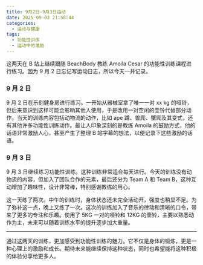 ```yaml
---
title: 9月2日-9月3日运动
date: 2025-09-03 21:58:44
categories:
  - 运动与健康
tags:
  - 功能性训练
  - 运动中的激励
---
```


这两天在 B 站上继续跟随 BeachBody 教练 Amoila Cesar 的功能性训练课程进行练习。因为 9 月 2 日忘记写运动日志，所以今天一并记录。

### 9 月 2 日

9 月 2 日在乐刻健身房进行练习。一开始从器械室拿了唯一一对 xx kg 的哑铃，但后来意识到这样可能会影响其他人使用，于是改用一对空闲的壶铃代替部分动作。当天的训练内容包括动物流的动作，比如 ape 蹲、兽爬、蟹爬及其变式，还有其他许多功能性训练动作。最让人印象深刻的是教练 Amoila 的鼓励方式，他的话语非常激励人心，甚至产生了整理 B 站字幕的想法，以便记录下这些激励的话语。

### 9 月 3 日

9 月 3 日继续练习功能性训练。这种训练非常适合每天进行。今天的训练没有动物流的内容，但加入了团队合作的元素，最后还分为 Team A 和 Team B，这种互动增加了趣味性，设计非常棒，特别感谢教练的用心。

这一天练了两次。中午的训练时，身体状态还未完全活动开，强度也稍显不足。为了弥补这一点，晚上又练了一次。这次的训练加入了音乐的律动和清晰的口令，带来了更多的专注和乐趣。使用了 5KG 一对的哑铃和 12KG 的壶铃，主要以熟悉动作为主，未来可以随着训练水平的提升逐步加大重量。

---

通过这两天的训练，更加感受到功能性训练的魅力。它不仅是身体的锻炼，更是一种心理上的激励和成长。期待未来能继续保持这种状态，同时也希望能将这种积极的体验分享给更多人。